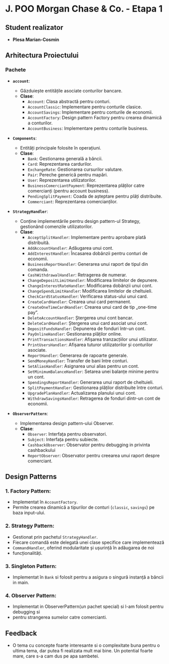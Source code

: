 # J. POO Morgan Chase & Co. - Etapa 1

## Student realizator
- **Plesa Marian-Cosmin**


## Arhitectura Proiectului

### Pachete

- **`account`**:
    - Găzduiește entitățile asociate conturilor bancare.
    - **Clase**:
        - `Account`: Clasa abstractă pentru conturi.
        - `AccountClassic`: Implementare pentru conturile clasice.
        - `AccountSavings`: Implementare pentru conturile de economii.
        - `AccountFactory`: Design pattern Factory pentru crearea dinamică a conturilor.
        - `AccountBusiness`: Implementare pentru conturile business.

- **`Components`**:
    - Entități principale folosite în operațiuni.
    - **Clase**:
        - `Bank`: Gestionarea generală a băncii.
        - `Card`: Reprezentarea cardurilor.
        - `ExchangeRate`: Gestionarea cursurilor valutare.
        - `Pair`: Pereche generică pentru mapări.
        - `User`: Reprezentarea utilizatorilor.
        - `BusinessComerciantPayment`: Reprezentarea plăților catre comercianți (pentru account business).
        - `PendingSplitPayment`: Coada de așteptare pentru plăți distribuite.
        - `Commerciant`: Reprezentarea comercianților.

- **`StrategyHandler`**:
    - Conține implementările pentru design pattern-ul Strategy, gestionând comenzile utilizatorilor.
    - **Clase**:
        - `AcceptSplitHandler`: Implementare pentru aprobare plată distribuită.
        - `AddAccountHandler`: Adăugarea unui cont.
        - `AddInterestHandler`: Încasarea dobânzii pentru conturi de economii.
        - `BusinessReportHandler`: Generarea unui raport de tipul din comanda.
        - `CashWithdrawalHandler`: Retragerea de numerar.
        - `ChangeDepositLimitHandler`: Modificarea limitelor de depunere.
        - `ChangeInterestRateHandler`: Modificarea dobânzii unui cont.
        - `ChangeSpendLimitHandler`: Modificarea limitelor de cheltuieli.
        - `CheckCardStatusHandler`: Verificarea status-ului unui card.
        - `CreateCardHandler`: Crearea unui card permanent.
        - `CreateOneTimeCardHandler`: Crearea unui card de tip „one-time pay”.
        - `DeleteAccountHandler`: Ștergerea unui cont bancar.
        - `DeleteCardHandler`: Ștergerea unui card asociat unui cont.
        - `DepositFundsHandler`: Depunerea de fonduri într-un cont.
        - `PayOnlineHandler`: Gestionarea plăților online.
        - `PrintTransactionsHandler`: Afișarea tranzacțiilor unui utilizator.
        - `PrintUsersHandler`: Afișarea tuturor utilizatorilor și conturilor asociate.
        - `ReportHandler`: Generarea de rapoarte generale.
        - `SendMoneyHandler`: Transfer de bani între conturi.
        - `SetAliasHandler`: Asignarea unui alias pentru un cont.
        - `SetMinimumBalanceHandler`: Setarea unei balanțe minime pentru un cont.
        - `SpendingsReportHandler`: Generarea unui raport de cheltuieli.
        - `SplitPaymentHandler`: Gestionarea plăților distribuite între conturi.
        - `UpgradePlanHandler`: Actualizarea planului unui cont.
        - `WithdrawSavingsHandler`: Retragerea de fonduri dintr-un cont de economii.

- **`ObserverPattern`**:
    - Implementarea design pattern-ului Observer.
    - **Clase**:
        - `Observer`: Interfața pentru observatori.
        - `Subject`: Interfața pentru subiecte.
        - `CashbackObserver`: Observator pentru debugging in privinta cashbackului
        - `ReportObserver`: Observator pentru creearea unui raport despre comerciant.

## Design Patterns

### 1. **Factory Pattern**:
- Implementat în `AccountFactory`.
- Permite crearea dinamică a tipurilor de conturi (`classic`, `savings`) pe baza input-ului.

### 2. **Strategy Pattern**:
- Gestionat prin pachetul `StrategyHandler`.
- Fiecare comandă este delegată unei clase specifice care implementează
- `CommandHandler`, oferind modularitate și ușurință în adăugarea de noi
- funcționalități.

### 3. **Singleton Pattern**:

- Implementat în `Bank` si folosit pentru a asigura o singură instanță a băncii in main.

### 4. **Observer Pattern**:

- Implementat in ObserverPattern(un pachet special) si l-am folosit pentru debugging si 
- pentru strangerea sumelor catre comercianti.

## Feedback

- O tema cu concepte foarte interesante si o complexitate buna pentru o ultima tema,
dar putea fi realizata mult mai bine. Un potential foarte mare, care s-a cam dus
pe apa sambetei.

